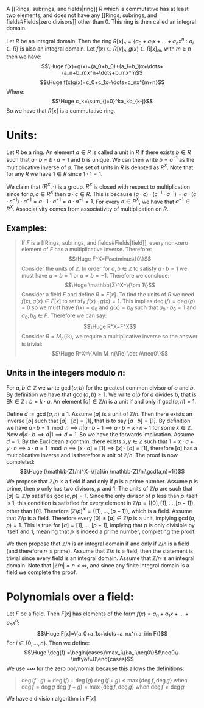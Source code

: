 A [[Rings, subrings, and fields|ring]] $R$ which is commutative has at least two elements, and does not have any [[Rings, subrings, and fields#Fields|zero divisors]] other than $0$. This ring is then called an integral domain.

Let $R$ be an integral domain. Then the ring $R[x]_n=\{a_0+a_1x+\dots+a_nx^n:a_i\in R\}$ is also an integral domain. Let $f(x)\in R[x]_n,g(x)\in R[x]_m$, with $m\geq n$ then we have:$$\Huge f(x)+g(x)=(a_0+b_0)+(a_1+b_1)x+\dots+(a_n+b_n)x^n+\dots+b_mx^m$$$$\Huge f(x)g(x)=c_0+c_1x+\dots+c_nx^{m+n}$$Where:$$\Huge c_k=\sum_{j=0}^ka_kb_{k-j}$$So we have that $R[x]$ is a commutative ring.


# Units:

Let $R$ be a ring. An element $a\in R$ is called a unit in $R$ if there exists $b\in R$ such that $a\cdot b=b\cdot a=1$ and $b$ is unique. We can then write $b=a^{-1}$ as the multiplicative inverse of $a$. The set of units in $R$ is denoted as $R^X$. Note that for any $R$ we have $1\in R$ since $1\cdot 1=1$.

We claim that $(R^X,\cdot)$ is a group. $R^X$ is closed with respect to multiplication since for $a,c\in R^X$ then $a\cdot c\in R$. This is because $(a\cdot c)\cdot(c^{-1}\cdot a^{-1})=a\cdot(c\cdot c^{-1})\cdot a^{-1}=a\cdot 1\cdot a^{-1}=a\cdot a^{-1}=1$. For every $a\in R^X$, we have that $a^{-1}\in R^X$. Associativity comes from associativity of multiplication on $R$.

## Examples:
>If $F$ is a [[Rings, subrings, and fields#Fields|field]], every non-zero element of $F$ has a multiplicative inverse. Therefore:$$\Huge F^X=F\setminus\{0\}$$Consider the units of $\mathbb{Z}$. In order for $a,b\in \mathbb{Z}$ to satisfy $a\cdot b=1$ we must have $a=b=1$ or $a=b=-1$. Therefore we conclude:$$\Huge \mathbb{Z}^X=\{\pm 1\}$$Consider a field $F$ and define $R=F[x]$. To find the units of $R$ we need $f(x),g(x)\in F[x]$ to satisfy $f(x)\cdot g(x)=1$. This implies $\deg(f)=\deg(g)=0$ so we must have $f(x)=a_0$ and $g(x)=b_0$ such that $a_0\cdot b_0=1$ and $a_0,b_0\in F$. Therefore we can say:$$\Huge R^X=F^X$$Consider $R=M_n(\Re)$, we require a multiplicative inverse so the answer is trivial:$$\Huge R^X=\{A\in M_n(\Re):\det A\neq0\}$$

## Units in the integers modulo $n$:
For $a,b\in \mathbb{Z}$ we write $\gcd(a,b)$ for the greatest common divisor of $a$ and $b$. By definition we have that $\gcd(a,b)\geq 1$. We write $a|b$ for $a$ divides $b$, that is $\exists k\in \mathbb{Z}:b=k\cdot a$. An element $[a]\in \mathbb{Z}/n$ is a unit if and only if $\gcd(a,n)=1$.

Define $d:=\gcd(a,n)\geq1$. Assume $[a]$ is a unit of $\mathbb{Z}/n$. Then there exists an inverse $[b]$ such that $[a]\cdot[b]=[1]$, that is to say $[a\cdot b]=[1]$. By definition we have $a\cdot b=1\mod n\implies n|a\cdot b-1\implies a\cdot b=k\cdot n+1$ for some $k\in \mathbb{Z}$. Now $d|a\cdot b\implies d|1\implies d=1$. So we have the forwards implication. Assume $d=1$. By the Euclidean algorithm, there exists $x,y\in \mathbb{Z}$ such that $1=x\cdot a+y\cdot n\implies x\cdot a=1\mod n\implies [x\cdot a]=[1]\implies[x]\cdot[a]=[1]$, therefore $[a]$ has a multiplicative inverse and is therefore a unit of $\mathbb{Z}/n$. The proof is now completed:$$\Huge (\mathbb{Z}/n)^X=\{[a]\in \mathbb{Z}/n:\gcd(a,n)=1\}$$We propose that $\mathbb{Z}/p$ is a field if and only if $p$ is a prime number. Assume $p$ is prime, then $p$ only has two divisors, $p$ and $1$. The units of $\mathbb{Z}/p$ are such that $[a]\in \mathbb{Z}/p$ satisfies $\gcd(a,p)=1$. Since the only divisor of $p$ less than $p$ itself is $1$, this condition is satisfied for every element in $\mathbb{Z}/p=\{[0],[1],\dots,[p-1]\}$ other than $[0]$. Therefore $(\mathbb{Z}/p)^X=\{[1],\dots,[p-1]\}$, which is a field. Assume that $\mathbb{Z}/p$ is a field. Therefore every $[0]\neq[a]\in \mathbb{Z}/p$ is a unit, implying $\gcd(a,p)=1$. This is true for $[a]=[1],\dots,[p-1]$, implying that $p$ is only divisible by itself and $1$, meaning that $p$ is indeed a prime number, completing the proof.

We then propose that $\mathbb{Z}/n$ is an integral domain if and only if $\mathbb{Z}/n$ is a field (and therefore $n$ is prime). Assume that $\mathbb{Z}/n$ is a field, then the statement is trivial since every field is an integral domain. Assume that $\mathbb{Z}/n$ is an integral domain. Note that $|\mathbb{Z}/n|=n<\infty$, and since any finite integral domain is a field we complete the proof.

# Polynomials over a field:

Let $F$ be a field. Then $F[x]$ has elements of the form $f(x)=a_0+a_1x+\dots+a_nx^n$:$$\Huge F[x]=\{a_0+a_1x+\dots+a_nx^n:a_i\in F\}$$For $i\in\{0,\dots,n\}$. Then we define:$$\Huge \deg(f):=\begin{cases}\max_i\{i:a_i\neq0\}&f\neq0\\-\infty&f=0\end{cases}$$We use $-\infty$ for the zero polynomial because this allows the definitions:
>$\deg(f\cdot g)=\deg(f)+\deg(g)$
>$\deg(f+g)\leq\max\{\deg f,\deg g\}$ when $\deg f=\deg g$
>$\deg(f+g)=\max\{\deg f,\deg g\}$ when $\deg f\neq\deg g$

We have a division algorithm in $F[x]$